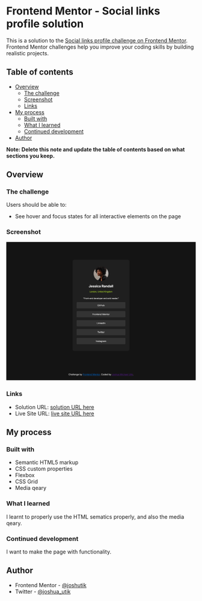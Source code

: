 # Frontend Mentor - Social links profile solution

This is a solution to the [Social links profile challenge on Frontend Mentor](https://www.frontendmentor.io/challenges/social-links-profile-UG32l9m6dQ). Frontend Mentor challenges help you improve your coding skills by building realistic projects. 

## Table of contents

- [Overview](#overview)
  - [The challenge](#the-challenge)
  - [Screenshot](#screenshot)
  - [Links](#links)
- [My process](#my-process)
  - [Built with](#built-with)
  - [What I learned](#what-i-learned)
  - [Continued development](#continued-development)
- [Author](#author)

**Note: Delete this note and update the table of contents based on what sections you keep.**

## Overview

### The challenge

Users should be able to:

- See hover and focus states for all interactive elements on the page

### Screenshot

![](./assets/images/Screenshot.png)


### Links

- Solution URL: [solution URL here](https://social-links-nine-weld.vercel.app/)
- Live Site URL: [live site URL here](https://social-links-nine-weld.vercel.app/)

## My process

### Built with

- Semantic HTML5 markup
- CSS custom properties
- Flexbox
- CSS Grid
- Media qeary


### What I learned

I learnt to properly use the HTML sematics properly, and also the media qeary.




### Continued development

I want to make the page with functionality.

## Author
- Frontend Mentor - [@joshutik](https://www.frontendmentor.io/profile/joshutik)
- Twitter - [@joshua_utik](https://www.twitter.com/joshua_utik)




